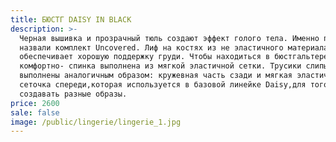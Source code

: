 ```yaml
---
title: БЮСТГ DAISY IN BLACK
description: >-
  Черная вышивка и прозрачный тюль создают эффект голого тела. Именно поэтому мы
  назвали комплект Uncovered. Лиф на костях из не эластичного материала
  обеспечивает хорошую поддержку груди. Чтобы находиться в бюстгальтере было
  комфортно- спинка выполнена из мягкой эластичной сетки. Трусики слипы
  выполнены аналогичным образом: кружевная часть сзади и мягкая эластичная
  сеточка спереди,которая используется в базовой линейке Daisy,для того чтобы
  создавать разные образы.
price: 2600
sale: false
image: /public/lingerie/lingerie_1.jpg
---
```


